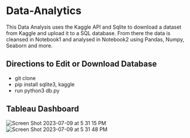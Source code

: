 # Data-Analytics

This Data Analysis uses the Kaggle API and Sqlite to download a dataset from Kaggle and upload it to a SQL database. From there the data is cleansed in Notebook1 and analysed in Notebook2 using Pandas, Numpy, Seaborn and more.

## Directions to Edit or Download Database

- git clone 
- pip install sqlite3, kaggle
- run python3 db.py


## Tableau Dashboard
![Screen Shot 2023-07-09 at 5 31 15 PM](https://github.com/Jessie-Baron/Data-Analytics/assets/101578812/33c62a8f-6593-47e7-9e1e-6608be5f665a)
![Screen Shot 2023-07-09 at 5 31 48 PM](https://github.com/Jessie-Baron/Data-Analytics/assets/101578812/930c4651-c148-4bda-a81c-ae1c6c0ddc6a)
